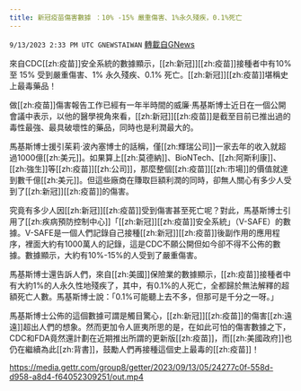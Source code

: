 ```yaml
---
title: 新冠疫苗傷害數據 ：10% -15% 嚴重傷害、1%永久殘疾，0.1%死亡
---
```

`9/13/2023 2:33 PM UTC GNEWSTAIWAN` [轉載自GNews](https://gnews.org/articles/1686040)



來自CDC[[zh:疫苗]]安全系統的數據顯示，[[zh:新冠]][[zh:疫苗]]接種者中有10% 至 15% 受到嚴重傷害、1% 永久殘疾、0.1% 死亡。[[zh:新冠]][[zh:疫苗]]堪稱史上最毒藥品！  

做[[zh:疫苗]]傷害報告工作已經有一年半時間的威廉·馬基斯博士近日在一個公開會議中表示，以他的醫學視角來看，[[zh:新冠]][[zh:疫苗]]是截至目前已推出過的毒性最強、最具破壞性的藥品，同時也是利潤最大的。

馬基斯博士援引茱莉·波內塞博士的話稱，僅[[zh:輝瑞公司]]一家去年的收入就超過1000億[[zh:美元]]。如果算上[[zh:莫德納]]、BioNTech、[[zh:阿斯利康]]、[[zh:強生]]等[[zh:疫苗]][[zh:公司]]，那麼整個[[zh:疫苗]][[zh:市場]]的價值就達到數千億[[zh:美元]]。但這些廠商在賺取巨額利潤的同時，卻無人關心有多少人受到了[[zh:新冠]][[zh:疫苗]]的傷害。

  

究竟有多少人因[[zh:新冠]][[zh:疫苗]]受到傷害甚至死亡呢？對此，馬基斯博士引用了[[zh:疾病預防控制中心]]「[[zh:新冠]][[zh:疫苗]]安全系統」（V-SAFE）的數據。V-SAFE是一個人們記錄自己接種[[zh:新冠]][[zh:疫苗]]後副作用的應用程序，裡面大約有1000萬人的記錄，這是CDC不願公開但如今卻不得不公佈的數據。數據顯示，大約有10%-15%的人受到了嚴重傷害。

  

馬基斯博士還告訴人們，來自[[zh:美國]]保險業的數據顯示，[[zh:疫苗]]接種者中有大約1%的人永久性地殘疾了，其中，有0.1%的人死亡，全都歸於無法解釋的超額死亡人數。馬基斯博士說：「0.1%可能聽上去不多，但那可是千分之一呀。」

  

馬基斯博士公佈的這個數據可謂是觸目驚心，[[zh:新冠]][[zh:疫苗]]的傷害[[zh:遠遠]]超出人們的想象。然而更加令人匪夷所思的是，在如此可怕的傷害數據之下，CDC和FDA竟然還計劃在近期推出所謂的更新版[[zh:疫苗]]，而[[zh:美國政府]]也仍在繼續為此[[zh:背書]]，鼓勵人們再接種這個史上最毒的[[zh:疫苗]]！


https://media.gettr.com/group8/getter/2023/09/13/05/24277c0f-558d-d958-a8d4-f64052309251/out.mp4


